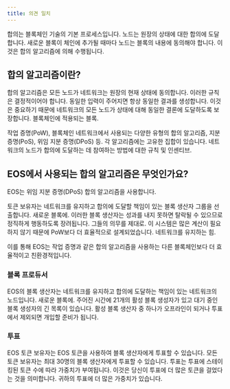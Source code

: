 ```yaml
---
title: 의견 일치
---
```


합의는 블록체인 기술의 기본 프로세스입니다.
노드는 원장의 상태에 대한 합의에 도달합니다. 새로운 블록이 체인에 추가될 때마다
노드는 블록의 내용에 동의해야 합니다. 이것은 합의 알고리즘에 의해 수행됩니다.

## 합의 알고리즘이란?

합의 알고리즘은 모든 노드가
네트워크는 원장의 현재 상태에 동의합니다. 이러한 규칙은 결정적이어야 합니다.
동일한 입력이 주어지면 항상 동일한 결과를 생성합니다. 이것은 중요하기 때문에
네트워크의 모든 노드가 상태에 대해 동일한 결론에 도달하도록 보장합니다.
블록체인에 적용되는 블록.

작업 증명(PoW), 블록체인 네트워크에서 사용되는 다양한 유형의 합의 알고리즘,
지분 증명(PoS), 위임 지분 증명(DPoS) 등. 각 알고리즘에는 고유한 집합이 있습니다.
네트워크의 노드가 합의에 도달하는 데 참여하는 방법에 대한 규칙 및 인센티브.


## EOS에서 사용되는 합의 알고리즘은 무엇인가요?

EOS는 위임 지분 증명(DPoS) 합의 알고리즘을 사용합니다.

토큰 보유자는 네트워크를 유지하고 합의에 도달할 책임이 있는 블록 생산자 그룹을 선출합니다.
새로운 블록에. 이러한 블록 생산자는 성과를 내지 못하면 탈락될 수 있으므로 정직하게 행동하도록 장려됩니다.
그들의 의무를 제대로. 이 시스템은 많은 계산이 필요하지 않기 때문에 PoW보다 더 효율적으로 설계되었습니다.
네트워크를 유지하는 힘.

이를 통해 EOS는 작업 증명과 같은 합의 알고리즘을 사용하는 다른 블록체인보다 더 효율적이고 친환경적입니다.

### 블록 프로듀서

EOS의 블록 생산자는 네트워크를 유지하고 합의에 도달하는 책임이 있는 네트워크의 노드입니다.
새로운 블록에. 주어진 시간에 21개의 활성 블록 생성자가 있고 대기 중인 블록 생성자의 긴 목록이 있습니다.
활성 블록 생산자 중 하나가 오프라인이 되거나 투표에서 제외되면 개입할 준비가 됩니다.

### 투표

EOS 토큰 보유자는 EOS 토큰을 사용하여 블록 생산자에게 투표할 수 있습니다. 모든 토큰 보유자는 최대 30명의 블록 생산자에게 투표할 수 있습니다.
투표는 투표에 스테이킹된 토큰 수에 따라 가중치가 부여됩니다. 이것은 당신이 투표에 더 많은 토큰을 걸었다는 것을 의미합니다.
귀하의 투표에 더 많은 가중치가 있습니다.



